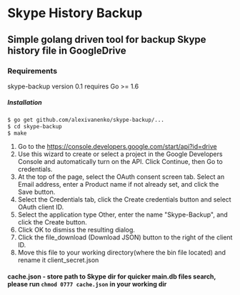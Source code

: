 # Skype History Backup
## Simple golang driven tool for backup Skype history file in GoogleDrive 

### Requirements

skype-backup version 0.1 requires Go >= 1.6

##### Installation

```sh
$ go get github.com/alexivanenko/skype-backup/...
$ cd skype-backup
$ make
```

1. Go to the https://console.developers.google.com/start/api?id=drive
2. Use this wizard to create or select a project in the Google Developers Console and automatically turn on the API. Click Continue, then Go to credentials.
3. At the top of the page, select the OAuth consent screen tab. Select an Email address, enter a Product name if not already set, and click the Save button.
4. Select the Credentials tab, click the Create credentials button and select OAuth client ID.
5. Select the application type Other, enter the name "Skype-Backup", and click the Create button.
6. Click OK to dismiss the resulting dialog.
7. Click the file_download (Download JSON) button to the right of the client ID.
8. Move this file to your working directory(where the bin file located) and rename it client_secret.json

#### cache.json - store path to Skype dir for quicker main.db files search, please run `chmod 0777 cache.json` in your working dir
